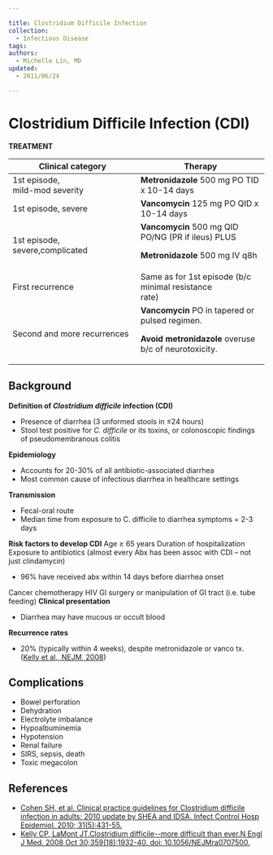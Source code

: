 ```yaml
---

title: Clostridium Difficile Infection
collection:
  - Infectious Disease
tags:
authors:
  - Michelle Lin, MD
updated:
  - 2011/06/24

---
```


# Clostridium Difficile Infection (CDI)

**TREATMENT**

<table>
<colgroup>
<col width="50%" />
<col width="50%" />
</colgroup>
<thead>
<tr class="header">
<th><strong>Clinical category</strong></th>
<th><strong>Therapy</strong></th>
</tr>
</thead>
<tbody>
<tr class="odd">
<td>1st episode, <br />
mild-mod severity</td>
<td><strong><span class="drug">Metronidazole</span></strong> 500 mg PO TID x 10-14 days</td>
</tr>
<tr class="even">
<td>1st episode, severe</td>
<td><strong><span class="drug">Vancomycin</span></strong> 125 mg PO QID x 10-14 days</td>
</tr>
<tr class="odd">
<td>1st episode, severe,complicated</td>
<td><strong><span class="drug">Vancomycin</span></strong> 500 mg QID PO/NG (PR if ileus) PLUS<br />

<p><strong><span class="drug">Metronidazole</span></strong> 500 mg IV q8h</p></td>
</tr>
<tr class="even">
<td>First recurrence</td>
<td>Same as for 1st episode (b/c minimal resistance<br />
rate)</td>
</tr>
<tr class="odd">
<td>Second and more recurrences</td>
<td><strong><span class="drug">Vancomycin</span></strong> PO in tapered or pulsed regimen.<br />

<p><strong>Avoid metronidazole</strong> overuse b/c of neurotoxicity.</p></td>
</tr>
</tbody>
</table>

## Background

**Definition of *Clostridium difficile* infection (CDI)**

-   Presence of diarrhea (3 unformed stools in ≤24 hours)
-   Stool test positive for *C. difficile* or its toxins, or colonoscopic findings of pseudomembranous colitis

**Epidemiology**
-   Accounts for 20-30% of all antibiotic-associated diarrhea
-   Most common cause of infectious diarrhea in healthcare settings

**Transmission**
-   Fecal-oral route
-   Median time from exposure to C. difficile to diarrhea symptoms = 2-3 days

**Risk factors to develop CDI**
Age ≥ 65 years
Duration of hospitalization
Exposure to antibiotics (almost every Abx has been assoc with CDI – not just clindamycin)
-   96% have received abx within 14 days before diarrhea onset 

Cancer chemotherapy
HIV
GI surgery or manipulation of GI tract (i.e. tube feeding)
**Clinical presentation**
-   Diarrhea may have mucous or occult blood

**Recurrence rates**
-   20% (typically within 4 weeks), despite metronidazole or vanco tx. ([Kelly et al., NEJM, 2008](https://www.ncbi.nlm.nih.gov/pubmed/?term=18971494))


## Complications

-   Bowel perforation
-   Dehydration
-   Electrolyte imbalance 
-   Hypoalbuminemia
-   Hypotension
-   Renal failure
-   SIRS, sepsis, death
-   Toxic megacolon

## References

-   [Cohen SH, et al. Clinical practice guidelines for Clostridium difficile infection in adults: 2010 update by SHEA and IDSA. Infect Control Hosp Epidemiol. 2010; 31(5):431-55.](https://www.ncbi.nlm.nih.gov/pubmed/?term=20307191)
-   [Kelly CP, LaMont JT.Clostridium difficile--more difficult than ever.N Engl J Med. 2008 Oct 30;359(18):1932-40. doi: 10.1056/NEJMra0707500.](https://www.ncbi.nlm.nih.gov/pubmed/?term=18971494)
